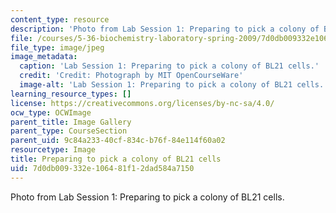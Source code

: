 ```yaml
---
content_type: resource
description: 'Photo from Lab Session 1: Preparing to pick a colony of BL21 cells.'
file: /courses/5-36-biochemistry-laboratory-spring-2009/7d0db009332e106481f12dad584a7150_Lab1_1.jpg
file_type: image/jpeg
image_metadata:
  caption: 'Lab Session 1: Preparing to pick a colony of BL21 cells.'
  credit: 'Credit: Photograph by MIT OpenCourseWare'
  image-alt: 'Lab Session 1: Preparing to pick a colony of BL21 cells.'
learning_resource_types: []
license: https://creativecommons.org/licenses/by-nc-sa/4.0/
ocw_type: OCWImage
parent_title: Image Gallery
parent_type: CourseSection
parent_uid: 9c84a233-40cf-834c-b76f-84e114f60a02
resourcetype: Image
title: Preparing to pick a colony of BL21 cells
uid: 7d0db009-332e-1064-81f1-2dad584a7150
---
```

Photo from Lab Session 1: Preparing to pick a colony of BL21 cells.